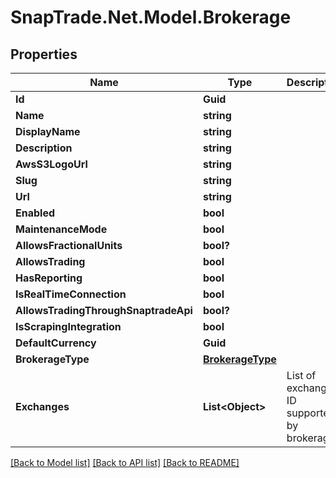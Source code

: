 # SnapTrade.Net.Model.Brokerage

## Properties

Name | Type | Description | Notes
------------ | ------------- | ------------- | -------------
**Id** | **Guid** |  | [optional] 
**Name** | **string** |  | [optional] 
**DisplayName** | **string** |  | [optional] 
**Description** | **string** |  | [optional] 
**AwsS3LogoUrl** | **string** |  | [optional] 
**Slug** | **string** |  | [optional] 
**Url** | **string** |  | [optional] 
**Enabled** | **bool** |  | [optional] 
**MaintenanceMode** | **bool** |  | [optional] 
**AllowsFractionalUnits** | **bool?** |  | [optional] 
**AllowsTrading** | **bool** |  | [optional] 
**HasReporting** | **bool** |  | [optional] 
**IsRealTimeConnection** | **bool** |  | [optional] 
**AllowsTradingThroughSnaptradeApi** | **bool?** |  | [optional] 
**IsScrapingIntegration** | **bool** |  | [optional] 
**DefaultCurrency** | **Guid** |  | [optional] 
**BrokerageType** | [**BrokerageType**](BrokerageType.md) |  | [optional] 
**Exchanges** | **List&lt;Object&gt;** | List of exchange ID supported by brokerage | [optional] 

[[Back to Model list]](../README.md#documentation-for-models) [[Back to API list]](../README.md#documentation-for-api-endpoints) [[Back to README]](../README.md)

